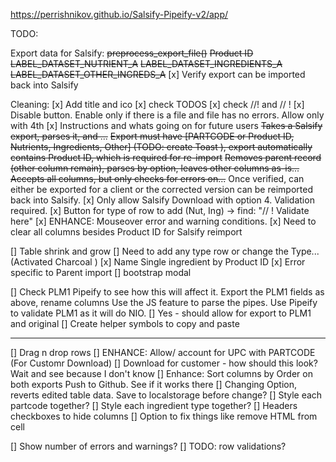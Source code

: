 https://perrishnikov.github.io/Salsify-Pipeify-v2/app/

TODO:

Export data for Salsify:
~~preprocess_export_file()~~
~~Product ID~~
~~LABEL_DATASET_NUTRIENT_A~~
~~LABEL_DATASET_INGREDIENTS_A~~
~~LABEL_DATASET_OTHER_INGREDS_A~~
[x] Verify export can be imported back into Salsify

Cleaning:
[x] Add title and ico
[x] check TODOS
[x] check //! and // !
[x] Disable button. Enable only if there is a file and file has no errors.
    Allow only with 4th
[x] Instructions and whats going on for future users
~~Takes a Salsify export, parses it, and ...~~
~~Export must have [PARTCODE or Product ID, Nutrients, Ingredients, Other] (TODO: create Toast ), export automatically contains Product ID, which is required for re-import~~
~~Removes parent record (other column remain), parses by option, leaves other columns as-is...~~
~~Accepts all columns, but only checks for errors on...~~
Once verified, can either be exported for a client or the corrected version can be reimported back into Salsify.
[x] Only allow Salsify Download with option 4. Validation required. 
[x] Button for type of row to add (Nut, Ing) -> find: "// ! Validate here"
[x] ENHANCE: Mouseover error and warning conditions. 
[x] Need to clear all columns besides Product ID for Salsify reimport

[] Table shrink and grow
[] Need to add any type row or change the Type... (Activated Charcoal )
[x] Name Single ingredient by Product ID
[x] Error specific to Parent import
[] bootstrap modal

[] Check PLM1 Pipeify to see how this will affect it.
    Export the PLM1 fields as above, rename columns
    Use the JS feature to parse the pipes.
    Use Pipeify to validate PLM1 as it will do NIO.
[] Yes - should allow for export to PLM1 and original
[] Create helper symbols to copy and paste

---
[] Drag n drop rows
[] ENHANCE: Allow/ account for UPC with PARTCODE (For Customr Download)
[] Download for customer - how should this look? Wait and see because I don't know
[] Enhance: Sort columns by Order on both exports
Push to Github. See if it works there
[] Changing Option, reverts edited table data. Save to localstorage before change?
[] Style each partcode together?
[] Style each ingredient type together?
[] Headers checkboxes to hide columns
[] Option to fix things like remove HTML from cell

[] Show number of errors and warnings?
[] TODO: row validations?
